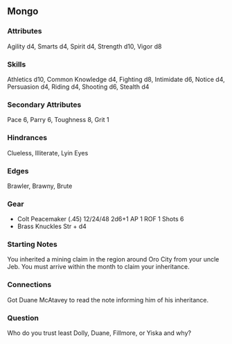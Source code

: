 ## Mongo

### Attributes
Agility d4, Smarts d4, Spirit d4, Strength d10, Vigor d8

### Skills
Athletics d10, Common Knowledge d4, Fighting d8, Intimidate d6, Notice d4, Persuasion d4, Riding d4, Shooting d6, Stealth d4

### Secondary Attributes
Pace 6, Parry 6, Toughness 8, Grit 1

### Hindrances
Clueless, Illiterate, Lyin Eyes

### Edges
Brawler, Brawny, Brute

### Gear
* Colt Peacemaker (.45) 12/24/48 2d6+1 AP 1 ROF 1 Shots 6
* Brass Knuckles Str + d4

### Starting Notes

You inherited a mining claim in the region around Oro City from your uncle Jeb. You must arrive within the month to claim your inheritance.

### Connections

Got Duane McAtavey to read the note informing him of his inheritance.

### Question

Who do you trust least Dolly, Duane, Fillmore, or Yiska and why?